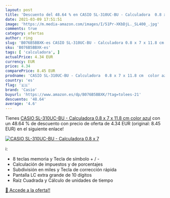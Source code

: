 ```yaml
---
layout: post
title: 'Descuento del 48.64 % en CASIO SL-310UC-BU - Calculadora  0.8 x 7'
date: 2021-03-09 17:51:51
image: 'https://m.media-amazon.com/images/I/51Pr-XKbDjL._SL400_.jpg'
comments: true
category: ofertas
author: ring
slug: 'B076B5BBXK-es CASIO SL-310UC-BU - Calculadora 0.8 x 7 x 11.8 cm color azul'
sku: 'B076B5BBXK-es'
tags: [ 'calculadora', ]
actualPrice: 4.34 EUR
currency: EUR
price: 4.34
comparePrice: 8.45 EUR
prodname: 'CASIO SL-310UC-BU - Calculadora  0.8 x 7 x 11.8 cm  color azul'
country: 'es'
flag: '🇪🇸'
brand: 'Casio'
buyurl: 'https://www.amazon.es/dp/B076B5BBXK/?tag=tolees-21'
descuento: '48.64'
average: '4.6'
---
```


Tienes [CASIO SL-310UC-BU - Calculadora  0.8 x 7 x 11.8 cm  color azul](https://www.amazon.es/dp/B076B5BBXK/?tag=tolees-21) con un 48.64 % de descuento con precio de oferta de 4.34 EUR (original: 8.45 EUR) en el siguiente enlace!

[![CASIO SL-310UC-BU - Calculadora  0.8 x 7](https://m.media-amazon.com/images/I/51Pr-XKbDjL._SL400_.jpg)](https://www.amazon.es/dp/B076B5BBXK/?tag=tolees-21)

ℹ️:

- 8 teclas memoria y Tecla de símbolo + / -
- Calculación de impuestos y de porcentajes
- Subdivisión en miles y Tecla de corrección rápida
- Pantalla LC extra grande de 10 dígitos
- Raíz Cuadrada y Cálculo de unidades de tiempo

[🛒 Accede a la oferta!!](https://www.amazon.es/dp/B076B5BBXK/?tag=tolees-21)
